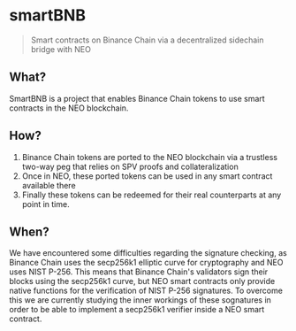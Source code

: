 # smartBNB
> Smart contracts on Binance Chain via a decentralized sidechain bridge with NEO

## What?
SmartBNB is a project that enables Binance Chain tokens to use smart contracts in the NEO blockchain.

## How?
1. Binance Chain tokens are ported to the NEO blockchain via a trustless two-way peg that relies on SPV proofs and collateralization
2. Once in NEO, these ported tokens can be used in any smart contract available there
3. Finally these tokens can be redeemed for their real counterparts at any point in time.

## When?
We have encountered some difficulties regarding the signature checking, as Binance Chain uses the secp256k1 elliptic curve for cryptography and NEO uses NIST P-256. This means that Binance Chain's validators sign their blocks using the secp256k1 curve, but NEO smart contracts only provide native functions for the verification of NIST P-256 signatures. To overcome this we are currently studying the inner workings of these sognatures in order to be able to implement a secp256k1 verifier inside a NEO smart contract.
